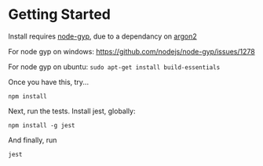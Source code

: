 # Getting Started

Install requires [node-gyp](https://github.com/nodejs/node-gyp), due to a dependancy on [argon2](https://github.com/ranisalt/node-argon2)

For node gyp on windows: https://github.com/nodejs/node-gyp/issues/1278

For node gyp on ubuntu: `sudo apt-get install build-essentials`

Once you have this, try...

`npm install`

Next, run the tests. Install jest, globally:

`npm install -g jest`

And finally, run

`jest`




